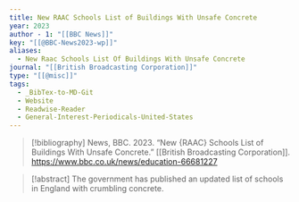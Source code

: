 ```yaml
---
title: New RAAC Schools List of Buildings With Unsafe Concrete
year: 2023
author - 1: "[[BBC News]]"
key: "[[@BBC-News2023-wp]]"
aliases:
  - New Raac Schools List Of Buildings With Unsafe Concrete
journal: "[[British Broadcasting Corporation]]"
type: "[[@misc]]"
tags:
  - _BibTex-to-MD-Git
  - Website
  - Readwise-Reader
  - General-Interest-Periodicals-United-States
---
```


> [!bibliography]
> News, BBC. 2023. “New {RAAC} Schools List of Buildings With Unsafe Concrete.” [[British Broadcasting Corporation]]. https://www.bbc.co.uk/news/education-66681227

> [!abstract]
> The government has published an updated list of schools in England with crumbling concrete.